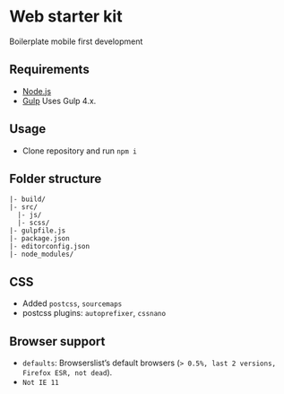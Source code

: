 # Web starter kit

Boilerplate mobile first development

## Requirements

- [Node.js](https://nodejs.org/en/)
- [Gulp](https://gulpjs.com/) Uses Gulp 4.x.

## Usage

- Clone repository and run `npm i`

## Folder structure
```
|- build/
|- src/
  |- js/
  |- scss/
|- gulpfile.js
|- package.json
|- editorconfig.json
|- node_modules/
```
## CSS

- Added `postcss`, `sourcemaps`
- postcss plugins: `autoprefixer`, `cssnano`

## Browser support

- `defaults`: Browserslist’s default browsers (`> 0.5%, last 2 versions, Firefox ESR, not dead`).
- `Not IE 11`
